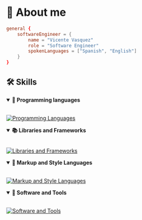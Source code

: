 
# 📜 About me

```hyprland.conf
general { 
	softwareEngineer = {
		name = "Vicente Vasquez"
	    role = "Software Engineer"
	    spokenLanguages = ["Spanish", "English"]
	}
}
```

## 🛠️ Skills 

<details open>
  <summary><b>📌 Programming languages</b></summary>
  <br>

[![Programming Languages](https://skillicons.dev/icons?i=js,typescript,python)](https://skillicons.dev)
</details>

<details open>
  <summary><b>📚 Libraries and Frameworks</b></summary>
  <br>

[![Libraries and Frameworks](https://skillicons.dev/icons?i=django,vue,tailwind)](https://skillicons.dev)
</details>

<details open>
  <summary><b>🎨 Markup and Style Languages</b></summary>
  <br>

[![Markup and Style Languages](https://skillicons.dev/icons?i=html,css,markdown)](https://skillicons.dev)
</details>

<details open>
  <summary><b>🔧 Software and Tools</b></summary>
  <br>

[![Software and Tools](https://skillicons.dev/icons?i=vscode,figma,github,obsidian)](https://skillicons.dev)
</details>

